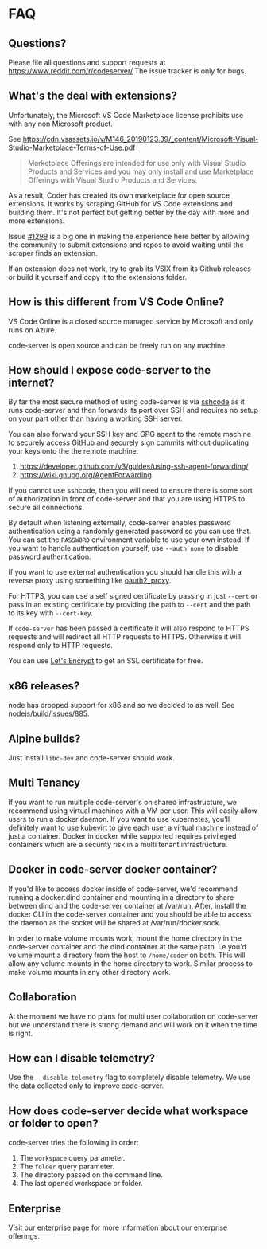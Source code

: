 # FAQ

## Questions?

Please file all questions and support requests at https://www.reddit.com/r/codeserver/
The issue tracker is only for bugs.

## What's the deal with extensions?

Unfortunately, the Microsoft VS Code Marketplace license prohibits use with any non Microsoft
product.

See https://cdn.vsassets.io/v/M146_20190123.39/_content/Microsoft-Visual-Studio-Marketplace-Terms-of-Use.pdf

> Marketplace Offerings are intended for use only with Visual Studio Products and Services
> and you may only install and use Marketplace Offerings with Visual Studio Products and Services.

As a result, Coder has created its own marketplace for open source extensions. It works by scraping
GitHub for VS Code extensions and building them. It's not perfect but getting better by the day with
more and more extensions.

Issue [#1299](https://github.com/cdr/code-server/issues/1299) is a big one in making the experience here
better by allowing the community to submit extensions and repos to avoid waiting until the scraper finds
an extension.

If an extension does not work, try to grab its VSIX from its Github releases or build it yourself and
copy it to the extensions folder.

## How is this different from VS Code Online?

VS Code Online is a closed source managed service by Microsoft and only runs on Azure.

code-server is open source and can be freely run on any machine.

## How should I expose code-server to the internet?

By far the most secure method of using code-server is via
[sshcode](https://github.com/codercom/sshcode) as it runs code-server and then forwards
its port over SSH and requires no setup on your part other than having a working SSH server.

You can also forward your SSH key and GPG agent to the remote machine to securely access GitHub
and securely sign commits without duplicating your keys onto the the remote machine.

1. https://developer.github.com/v3/guides/using-ssh-agent-forwarding/
1. https://wiki.gnupg.org/AgentForwarding

If you cannot use sshcode, then you will need to ensure there is some sort of authorization in
front of code-server and that you are using HTTPS to secure all connections.

By default when listening externally, code-server enables password authentication using a
randomly generated password so you can use that. You can set the `PASSWORD` environment variable
to use your own instead. If you want to handle authentication yourself, use `--auth none`
to disable password authentication.

If you want to use external authentication you should handle this with a reverse
proxy using something like [oauth2_proxy](https://github.com/pusher/oauth2_proxy).

For HTTPS, you can use a self signed certificate by passing in just `--cert` or pass in an existing
certificate by providing the path to `--cert` and the path to its key with `--cert-key`.

If `code-server` has been passed a certificate it will also respond to HTTPS
requests and will redirect all HTTP requests to HTTPS. Otherwise it will respond
only to HTTP requests.

You can use [Let's Encrypt](https://letsencrypt.org/) to get an SSL certificate
for free.

## x86 releases?

node has dropped support for x86 and so we decided to as well. See
[nodejs/build/issues/885](https://github.com/nodejs/build/issues/885).

## Alpine builds?

Just install `libc-dev` and code-server should work.

## Multi Tenancy

If you want to run multiple code-server's on shared infrastructure, we recommend using virtual
machines with a VM per user. This will easily allow users to run a docker daemon. If you want
to use kubernetes, you'll definitely want to use [kubevirt](https://kubevirt.io) to give each
user a virtual machine instead of just a container. Docker in docker while supported requires
privileged containers which are a security risk in a multi tenant infrastructure.

## Docker in code-server docker container?

If you'd like to access docker inside of code-server, we'd recommend running a docker:dind container
and mounting in a directory to share between dind and the code-server container at /var/run. After, install
the docker CLI in the code-server container and you should be able to access the daemon as the socket
will be shared at /var/run/docker.sock.

In order to make volume mounts work, mount the home directory in the code-server container and the
dind container at the same path. i.e you'd volume mount a directory from the host to `/home/coder`
on both. This will allow any volume mounts in the home directory to work. Similar process
to make volume mounts in any other directory work.

## Collaboration

At the moment we have no plans for multi user collaboration on code-server but we understand there is strong
demand and will work on it when the time is right.

## How can I disable telemetry?

Use the `--disable-telemetry` flag to completely disable telemetry. We use the
data collected only to improve code-server.

## How does code-server decide what workspace or folder to open?

code-server tries the following in order:

1. The `workspace` query parameter.
2. The `folder` query parameter.
3. The directory passed on the command line.
4. The last opened workspace or folder.

## Enterprise

Visit [our enterprise page](https://coder.com) for more information about our
enterprise offerings.
